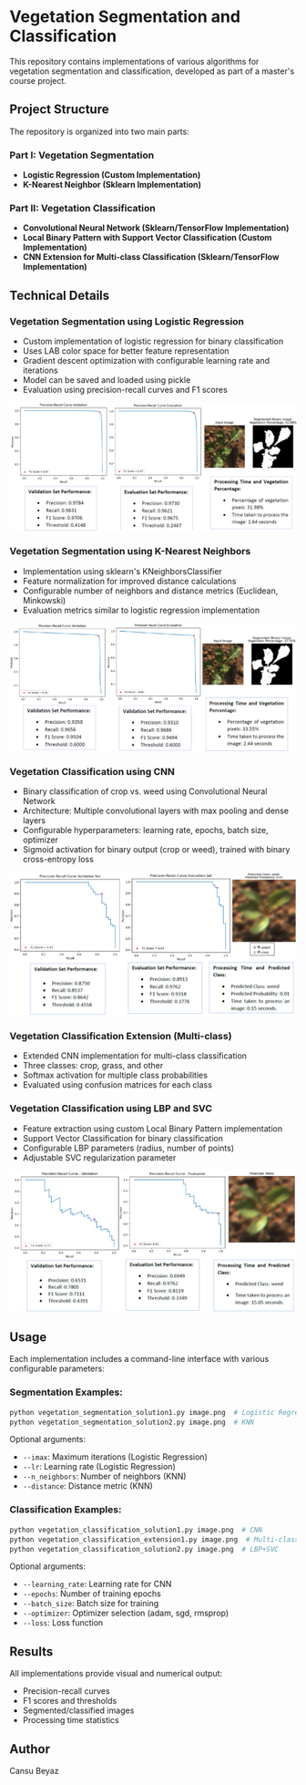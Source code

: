 # Vegetation Segmentation and Classification

This repository contains implementations of various algorithms for vegetation segmentation and classification, developed as part of a master's course project.

## Project Structure

The repository is organized into two main parts:

### Part I: Vegetation Segmentation
- **Logistic Regression (Custom Implementation)**
- **K-Nearest Neighbor (Sklearn Implementation)**

### Part II: Vegetation Classification
- **Convolutional Neural Network (Sklearn/TensorFlow Implementation)**
- **Local Binary Pattern with Support Vector Classification (Custom Implementation)**
- **CNN Extension for Multi-class Classification (Sklearn/TensorFlow Implementation)**

## Technical Details

### Vegetation Segmentation using Logistic Regression
- Custom implementation of logistic regression for binary classification
- Uses LAB color space for better feature representation
- Gradient descent optimization with configurable learning rate and iterations
- Model can be saved and loaded using pickle
- Evaluation using precision-recall curves and F1 scores

![Performance Results](images/image_logisticregression.png)

### Vegetation Segmentation using K-Nearest Neighbors
- Implementation using sklearn's KNeighborsClassifier
- Feature normalization for improved distance calculations
- Configurable number of neighbors and distance metrics (Euclidean, Minkowski)
- Evaluation metrics similar to logistic regression implementation

![Performance Results](images/image_knn.png)

### Vegetation Classification using CNN
- Binary classification of crop vs. weed using Convolutional Neural Network
- Architecture: Multiple convolutional layers with max pooling and dense layers
- Configurable hyperparameters: learning rate, epochs, batch size, optimizer
- Sigmoid activation for binary output (crop or weed), trained with binary cross-entropy loss

![Performance Results](images/image_cnn_binary.png)

### Vegetation Classification Extension (Multi-class)
- Extended CNN implementation for multi-class classification
- Three classes: crop, grass, and other
- Softmax activation for multiple class probabilities
- Evaluated using confusion matrices for each class

### Vegetation Classification using LBP and SVC
- Feature extraction using custom Local Binary Pattern implementation
- Support Vector Classification for binary classification
- Configurable LBP parameters (radius, number of points)
- Adjustable SVC regularization parameter

![Performance Results](images/image_lbp_svc.png)

## Usage

Each implementation includes a command-line interface with various configurable parameters:

### Segmentation Examples:
```bash
python vegetation_segmentation_solution1.py image.png  # Logistic Regression
python vegetation_segmentation_solution2.py image.png  # KNN
```

Optional arguments:
- `--imax`: Maximum iterations (Logistic Regression)
- `--lr`: Learning rate (Logistic Regression)
- `--n_neighbors`: Number of neighbors (KNN)
- `--distance`: Distance metric (KNN)

### Classification Examples:
```bash
python vegetation_classification_solution1.py image.png  # CNN
python vegetation_classification_extension1.py image.png  # Multi-class CNN
python vegetation_classification_solution2.py image.png  # LBP+SVC
```

Optional arguments:
- `--learning_rate`: Learning rate for CNN
- `--epochs`: Number of training epochs
- `--batch_size`: Batch size for training
- `--optimizer`: Optimizer selection (adam, sgd, rmsprop)
- `--loss`: Loss function

## Results

All implementations provide visual and numerical output:
- Precision-recall curves
- F1 scores and thresholds
- Segmented/classified images
- Processing time statistics

## Author

Cansu Beyaz
